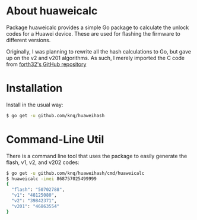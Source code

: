 # About huaweicalc

Package huaweicalc provides a simple Go package to calculate the unlock codes
for a Huawei device. These are used for flashing the firmware to different versions.

Originally, I was planning to rewrite all the hash calculations to Go, but gave
up on the v2 and v201 algorithms. As such, I merely imported the C code from
[forth32's GitHub repository](https://github.com/forth32/huaweicalc)

# Installation

Install in the usual way:

```sh
$ go get -u github.com/knq/huaweihash
```

# Command-Line Util
There is a command line tool that uses the package to easily generate the
flash, v1, v2, and v202 codes:
```sh
$ go get -u github.com/knq/huaweihash/cmd/huaweicalc
$ huaweicalc -imei 868757025499999
{
  "flash": "50702788",
  "v1": "48125080",
  "v2": "39842371",
  "v201": "46863554"
}
```

